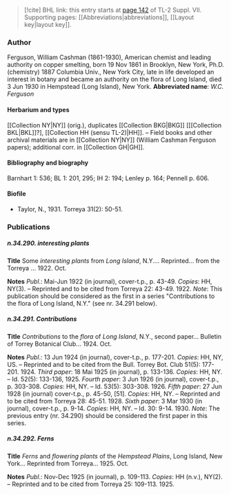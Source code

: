 > [!cite] BHL link: this entry starts at [page 142](https://www.biodiversitylibrary.org/page/33259646) of TL-2 Suppl. VII.
> Supporting pages: [[Abbreviations|abbreviations]], [[Layout key|layout key]].

### Author

Ferguson, William Cashman (1861-1930), American chemist and leading authority on copper smelting, born 19 Nov 1861 in Brooklyn, New York, Ph.D. (chemistry) 1887 Columbia Univ., New York City, late in life developed an interest in botany and became an authority on the flora of Long Island, died 3 Jun 1930 in Hempstead (Long Island), New York. 
**Abbreviated name**: *W.C. Ferguson*

#### Herbarium and types

[[Collection NY|NY]] (orig.), duplicates [[Collection BKG|BKG]] \[[[Collection BKL|BKL]]?\], [[Collection HH (sensu TL-2)|HH]]. – Field books and other archival materials are in [[Collection NY|NY]] (William Cashman Ferguson papers); additional corr. in [[Collection GH|GH]].

#### Bibliography and biography

Barnhart 1: 536; BL 1: 201, 295; IH 2: 194; Lenley p. 164; Pennell p. 606.

#### Biofile

- Taylor, N., 1931. Torreya 31(2): 50-51.

### Publications

##### n.34.290. interesting plants

**Title**
Some *interesting plants* from *Long Island*, N.Y.... Reprinted... from the Torreya ... 1922. Oct.

**Notes**
*Publ*.: Mai-Jun 1922 (in journal), cover-t.p., p. 43-49. *Copies*: HH, NY(3). – Reprinted and to be cited from Torreya 22: 43-49. 1922.
*Note*: This publication should be considered as the first in a series "Contributions to the flora of Long Island, N.Y." (see nr. 34.291 below).

##### n.34.291. Contributions

**Title**
*Contributions* to the *flora* of *Long Island*, N.Y., second paper... Bulletin of Torrey Botanical Club... 1924. Oct.

**Notes**
*Publ*.: 13 Jun 1924 (in journal), cover-t.p., p. 177-201. *Copies*: HH, NY, US. – Reprinted and to be cited from the Bull. Torrey Bot. Club 51(5): 177-201. 1924.
*Third paper*: 18 Mai 1925 (in journal), p. 133-136. *Copies*: HH, NY. – Id. 52(5): 133-136, 1925.
*Fourth paper*: 3 Jun 1926 (in journal), cover-t.p., p. 303-308. *Copies*: HH, NY. – Id. 53(5): 303-308. 1926.
*Fifth paper*: 27 Jun 1928 (in journal) cover-t.p., p. 45-50, \[51\]. *Copies*: HH, NY. – Reprinted and to be cited from Torreya 28: 45-51. 1928.
*Sixth paper*: 3 Mar 1930 (in journal), cover-t.p., p. 9-14. *Copies*: HH, NY. – Id. 30: 9-14. 1930.
*Note*: The previous entry (nr. 34.290) should be considered the first paper in this series.

##### n.34.292. Ferns

**Title**
*Ferns* and *flowering plants* of the *Hempstead Plains*, Long Island, New York... Reprinted from Torreya... 1925. Oct.

**Notes**
*Publ*.: Nov-Dec 1925 (in journal), p. 109-113. *Copies*: HH (n.v.), NY(2). – Reprinted and to be cited from Torreya 25: 109-113. 1925.

